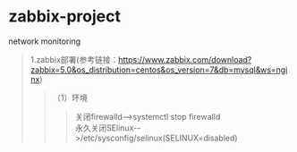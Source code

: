 # zabbix-project
network monitoring 
>1.zabbix部署(参考链接：https://www.zabbix.com/download?zabbix=5.0&os_distribution=centos&os_version=7&db=mysql&ws=nginx)
>>（1）环境
>>>关闭firewalld-->systemctl stop firewalld  
>>>永久关闭SElinux-->/etc/sysconfig/selinux(SELINUX=disabled)
>>>

